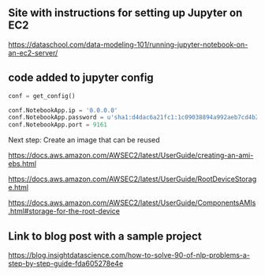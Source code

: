 ## Site with instructions for setting up Jupyter on EC2

https://dataschool.com/data-modeling-101/running-jupyter-notebook-on-an-ec2-server/

## code added to jupyter config

```python
conf = get_config()

conf.NotebookApp.ip = '0.0.0.0'
conf.NotebookApp.password = u'sha1:d4dac6a21fc1:1c09038894a992aeb7cd4b299fa019086daa008e'
conf.NotebookApp.port = 9161
```

Next step: Create an image that can be reused

https://docs.aws.amazon.com/AWSEC2/latest/UserGuide/creating-an-ami-ebs.html

https://docs.aws.amazon.com/AWSEC2/latest/UserGuide/RootDeviceStorage.html

https://docs.aws.amazon.com/AWSEC2/latest/UserGuide/ComponentsAMIs.html#storage-for-the-root-device

## Link to blog post with a sample project

https://blog.insightdatascience.com/how-to-solve-90-of-nlp-problems-a-step-by-step-guide-fda605278e4e


